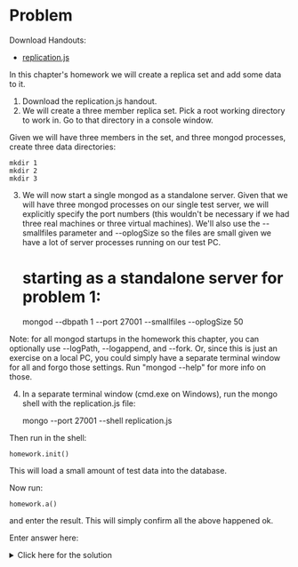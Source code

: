 # Problem
Download Handouts:
 - <a href="https://university.mongodb.com/static/MongoDB_2017_M102_October/handouts/replication.js">replication.js</a>

In this chapter's homework we will create a replica set and add some data to it.

1. Download the replication.js handout.
2. We will create a three member replica set. Pick a root working directory to work in. Go to that directory in a console window.

Given we will have three members in the set, and three mongod processes, create three data directories:

    mkdir 1
    mkdir 2
    mkdir 3

3. We will now start a single mongod as a standalone server. Given that we will have three mongod processes on our single test server, we will explicitly specify the port numbers (this wouldn't be necessary if we had three real machines or three virtual machines). We'll also use the --smallfiles parameter and --oplogSize so the files are small given we have a lot of server processes running on our test PC.

    # starting as a standalone server for problem 1:
    mongod --dbpath 1 --port 27001 --smallfiles --oplogSize 50

Note: for all mongod startups in the homework this chapter, you can optionally use --logPath, --logappend, and --fork. Or, since this is just an exercise on a local PC, you could simply have a separate terminal window for all and forgo those settings. Run "mongod --help" for more info on those.

4. In a separate terminal window (cmd.exe on Windows), run the mongo shell with the replication.js file:

    mongo --port 27001 --shell replication.js

Then run in the shell:

    homework.init()

This will load a small amount of test data into the database.

Now run:

    homework.a()

and enter the result. This will simply confirm all the above happened ok.

Enter answer here:

<details>
  <summary>Click here for the solution</summary>
    <ul>
      <li>5001</li>
	</ul>
</details>